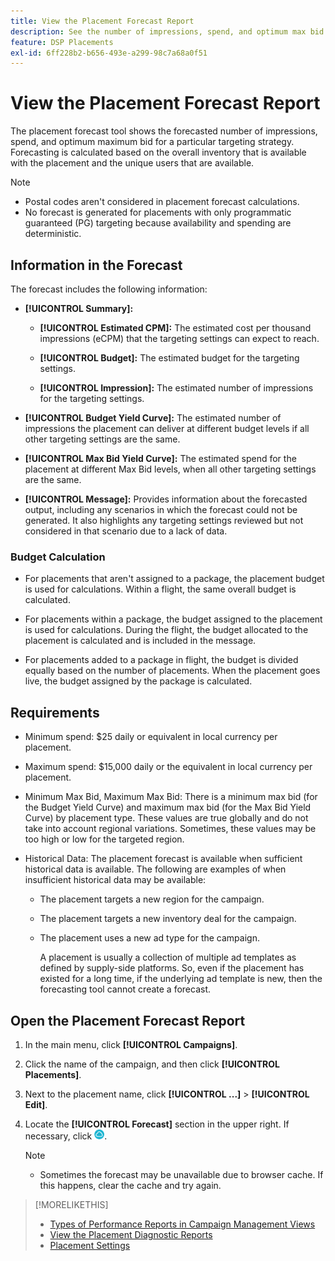 ```yaml
---
title: View the Placement Forecast Report
description: See the number of impressions, spend, and optimum max bid forecasted for a particular targeting strategy for a placement.
feature: DSP Placements
exl-id: 6ff228b2-b656-493e-a299-98c7a68a0f51
---
```

# View the Placement Forecast Report

<!-- Does this really belong in the Campaign Management > Reports section or in the Placements section? -->

The placement forecast tool shows the forecasted number of impressions, spend, and optimum maximum bid for a particular targeting strategy. Forecasting is calculated based on the overall inventory that is available with the placement and the unique users that are available.

>[!NOTE]
>
>* Postal codes aren't considered in placement forecast calculations.
>* No forecast is generated for placements with only programmatic guaranteed (PG) targeting because availability and spending are deterministic. 

## Information in the Forecast

The forecast includes the following information:

* **[!UICONTROL Summary]:** 

  * **[!UICONTROL Estimated CPM]:** The estimated cost per thousand impressions (eCPM) that the targeting settings can expect to reach.

  * **[!UICONTROL Budget]:** The estimated budget for the targeting settings.

  * **[!UICONTROL Impression]:** The estimated number of impressions for the targeting settings.

* **[!UICONTROL Budget Yield Curve]:** The estimated number of impressions the placement can deliver at different budget levels if all other targeting settings are the same.

* **[!UICONTROL Max Bid Yield Curve]:** The estimated spend for the placement at different Max Bid levels, when all other targeting settings are the same.  

* **[!UICONTROL Message]:** Provides information about the forecasted output, including any scenarios in which the forecast could not be generated. It also highlights any targeting settings reviewed but not considered in that scenario due to a lack of data. 

### Budget Calculation

* For placements that aren't assigned to a package, the placement budget is used for calculations. Within a flight, the same overall budget is calculated.

* For placements within a package, the budget assigned to the placement is used for calculations. During the flight, the budget allocated to the placement is calculated and is included in the message.

* For placements added to a package in flight, the budget is divided equally based on the number of placements. When the placement goes live, the budget assigned by the package is calculated.

## Requirements

* Minimum spend: $25 daily or equivalent in local currency per placement.

* Maximum spend: $15,000 daily or the equivalent in local currency per placement.

* Minimum Max Bid, Maximum Max Bid: There is a minimum max bid (for the Budget Yield Curve) and maximum max bid (for the Max Bid Yield Curve) by placement type. These values are true globally and do not take into account regional variations. Sometimes, these values may be too high or low for the targeted region. 

* Historical Data: The placement forecast is available when sufficient historical data is available. The following are examples of when insufficient historical data may be available:

  * The placement targets a new region for the campaign.

  * The placement targets a new inventory deal for the campaign.

  * The placement uses a new ad type for the campaign.

    A placement is usually a collection of multiple ad templates as defined by supply-side platforms. So, even if the placement has existed for a long time, if the underlying ad template is new, then the forecasting tool cannot create a forecast.

## Open the Placement Forecast Report

1. In the main menu, click **[!UICONTROL Campaigns]**.
   
1. Click the name of the campaign, and then click **[!UICONTROL Placements]**.
   
1. Next to the placement name, click  **[!UICONTROL ...]** > **[!UICONTROL Edit]**.
   
1. Locate the **[!UICONTROL Forecast]** section in the upper right. If necessary, click ![Forecast](/help/dsp/assets/placement-forecast.png).

   >[!NOTE]
   >
   >* Sometimes the forecast may be unavailable due to browser cache. If this happens, clear the cache and try again.

>[!MORELIKETHIS]
>
>* [Types of Performance Reports in Campaign Management Views](campaign-reports-about.md)
>* [View the Placement Diagnostic Reports](/help/dsp/campaign-management/reports/placement-diagnostics.md)
>* [Placement Settings](/help/dsp/campaign-management/placements/placement-settings.md)
